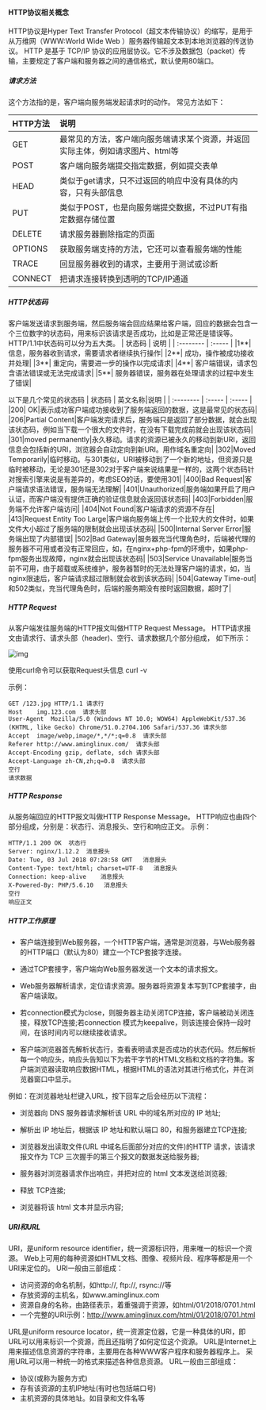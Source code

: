 #### HTTP协议相关概念
HTTP协议是Hyper Text Transfer Protocol（超文本传输协议）的缩写，是用于从万维网（WWW:World Wide Web ）服务器传输超文本到本地浏览器的传送协议。 
HTTP 是基于 TCP/IP 协议的应用层协议。它不涉及数据包（packet）传输，主要规定了客户端和服务器之间的通信格式，默认使用80端口。

#####      请求方法
这个方法指的是，客户端向服务端发起请求时的动作。
常见方法如下：

| HTTP方法      | 说明    |
| :--------   | :-----   | 
|GET      |最常见的方法，客户端向服务端请求某个资源，并返回实际主体，例如请求图片、html等 |
|POST| 客户端向服务端提交指定数据，例如提交表单|
|HEAD| 类似于get请求，只不过返回的响应中没有具体的内容，只有头部信息|
|PUT| 类似于POST，也是向服务端提交数据，不过PUT有指定数据存储位置|
|DELETE|请求服务器删除指定的页面|
|OPTIONS|获取服务端支持的方法，它还可以查看服务端的性能|
|TRACE|回显服务器收到的请求，主要用于测试或诊断|
|CONNECT|把请求连接转换到透明的TCP/IP通道|

#####      HTTP状态码
客户端发送请求到服务端，然后服务端会回应结果给客户端，回应的数据会包含一个三位数字的状态码，用来标识该请求是否成功，比如是正常还是错误等。
HTTP/1.1中状态码可以分为五大类。
| 状态码      | 说明    |
| :--------   | :-----   | 
|1**|	信息，服务器收到请求，需要请求者继续执行操作|
|2**|	成功，操作被成功接收并处理|
|3**|	重定向，需要进一步的操作以完成请求|
|4**|	客户端错误，请求包含语法错误或无法完成请求|
|5**|	服务器错误，服务器在处理请求的过程中发生了错误|

以下是几个常见的状态码
| 状态码      | 英文名称|说明    |
| :--------   | :-----   | :-----   | 
|200|	OK|表示成功客户端成功接收到了服务端返回的数据，这是最常见的状态码|
|206|Partial Content|客户端发完请求后，服务端只是返回了部分数据，就会出现该状态码，例如当下载一个很大的文件时，在没有下载完成前就会出现该状态码|
|301|moved permanently|永久移动。请求的资源已被永久的移动到新URI，返回信息会包括新的URI，浏览器会自动定向到新URI。用作域名重定向|
|302|Moved Temporarily|临时移动。与301类似，URI被移动到了一个新的地址，但资源只是临时被移动，无论是301还是302对于客户端来说结果是一样的，这两个状态码针对搜索引擎来说是有差异的，考虑SEO的话，要使用301|
|400|Bad Request|客户端请求语法错误，服务端无法理解|
|401|Unauthorized|服务端如果开启了用户认证，而客户端没有提供正确的验证信息就会返回该状态码|
|403|Forbidden|服务端不允许客户端访问|
|404|Not Found|客户端请求的资源不存在|
|413|Request Entity Too Large|客户端向服务端上传一个比较大的文件时，如果文件大小超过了服务端的限制就会出现该状态码|
|500|Internal Server Error|服务端出现了内部错误|
|502|Bad Gateway|服务器充当代理角色时，后端被代理的服务器不可用或者没有正常回应，如，在nginx+php-fpm的环境中，如果php-fpm服务出现故障，nginx就会出现该状态码|
|503|Service Unavailable|服务当前不可用，由于超载或系统维护，服务器暂时的无法处理客户端的请求，如，当nginx限速后，客户端请求超过限制就会收到该状态码|
|504|Gateway Time-out|和502类似，充当代理角色时，后端的服务期没有按时返回数据，超时了|

#####      HTTP Request
从客户端发往服务端的HTTP报文叫做HTTP Request Message。
HTTP请求报文由请求行、请求头部（header)、空行、请求数据几个部分组成，
如下所示：

![img](https://github.com/aminglinux/nginx/blob/master/http/http_request.jpg)

使用curl命令可以获取Request头信息 curl -v

示例：
```
GET /123.jpg HTTP/1.1 请求行
Host    img.123.com  请求头部
User-Agent  Mozilla/5.0 (Windows NT 10.0; WOW64) AppleWebKit/537.36 (KHTML, like Gecko) Chrome/51.0.2704.106 Safari/537.36 请求头部
Accept  image/webp,image/*,*/*;q=0.8  请求头部
Referer http://www.aminglinux.com/  请求头部
Accept-Encoding gzip, deflate, sdch 请求头部
Accept-Language zh-CN,zh;q=0.8  请求头部
空行
请求数据
```

#####      HTTP Response
从服务端回应的HTTP报文叫做HTTP Response Message。
HTTP响应也由四个部分组成，分别是：状态行、消息报头、空行和响应正文。
示例：
```
HTTP/1.1 200 OK  状态行
Server: nginx/1.12.2  消息报头
Date: Tue, 03 Jul 2018 07:28:58 GMT   消息报头
Content-Type: text/html; charset=UTF-8   消息报头
Connection: keep-alive    消息报头
X-Powered-By: PHP/5.6.10   消息报头
空行
响应正文
```

#####      HTTP工作原理
* 客户端连接到Web服务器，一个HTTP客户端，通常是浏览器，与Web服务器的HTTP端口（默认为80）建立一个TCP套接字连接。

* 通过TCP套接字，客户端向Web服务器发送一个文本的请求报文。

* Web服务器解析请求，定位请求资源。服务器将资源复本写到TCP套接字，由客户端读取。

* 若connection模式为close，则服务器主动关闭TCP连接，客户端被动关闭连接，释放TCP连接;若connection 模式为keepalive，则该连接会保持一段时间，在该时间内可以继续接收请求。

* 客户端浏览器首先解析状态行，查看表明请求是否成功的状态代码。然后解析每一个响应头，响应头告知以下为若干字节的HTML文档和文档的字符集。客户端浏览器读取响应数据HTML，根据HTML的语法对其进行格式化，并在浏览器窗口中显示。

例如：在浏览器地址栏键入URL，按下回车之后会经历以下流程：

* 浏览器向 DNS 服务器请求解析该 URL 中的域名所对应的 IP 地址;

* 解析出 IP 地址后，根据该 IP 地址和默认端口 80，和服务器建立TCP连接;

* 浏览器发出读取文件(URL 中域名后面部分对应的文件)的HTTP 请求，该请求报文作为 TCP 三次握手的第三个报文的数据发送给服务器;

* 服务器对浏览器请求作出响应，并把对应的 html 文本发送给浏览器;

* 释放 TCP连接;

* 浏览器将该 html 文本并显示内容;

#####      URI和URL
URI，是uniform resource identifier，统一资源标识符，用来唯一的标识一个资源。
Web上可用的每种资源如HTML文档、图像、视频片段、程序等都是用一个URI来定位的。
URI一般由三部组成：
* 访问资源的命名机制，如http://, ftp://, rsync://等
* 存放资源的主机名，如www.aminglinux.com
* 资源自身的名称，由路径表示，着重强调于资源，如html/01/2018/0701.html
* 一个完整的URI示例：http://www.aminglinux.com/html/01/2018/0701.html

URL是uniform resource locator，统一资源定位器，它是一种具体的URI，即URL可以用来标识一个资源，而且还指明了如何定位这个资源。
URL是Internet上用来描述信息资源的字符串，主要用在各种WWW客户程序和服务器程序上。
采用URL可以用一种统一的格式来描述各种信息资源。
URL一般由三部组成：
* 协议(或称为服务方式)
* 存有该资源的主机IP地址(有时也包括端口号)
* 主机资源的具体地址。如目录和文件名等

